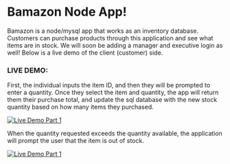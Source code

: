 # Bamazon Node App!
Bamazon is a node/mysql app that works as an inventory database. Customers can purchase products through this application and see what items are in stock. We will soon be adding a manager and executive login as well! Below is a live demo of the client (customer) side.


### LIVE DEMO:
First, the individual inputs the item ID, and then they will be prompted to enter a quantity. Once they select the item and quantity, the app will return them their purchase total, and update the sql database with the new stock quantity based on how many items they purchased. 

<a href="https://media.giphy.com/media/5h2azkqNaGxWS5tA9Y/giphy.gif"><img src="https://media.giphy.com/media/5h2azkqNaGxWS5tA9Y/giphy.gif" title="Live Demo Part 1"/></a>


When the quantity requested exceeds the quantity available, the application will prompt the user that the item is out of stock. 

<a href="https://media.giphy.com/media/8mzjs1QhZYTbf9t5Pv/giphy.gif"><img src="https://media.giphy.com/media/8mzjs1QhZYTbf9t5Pv/giphy.gif" title="Live Demo Part 1"/></a>

